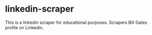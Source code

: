 # linkedin-scraper

This is a linkedin scraper for educational purposes.
Scrapers Bill Gates profile on Linkedin.
